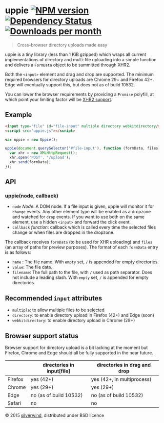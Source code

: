 # uppie [![NPM version](https://img.shields.io/npm/v/uppie.svg?style=flat)](https://www.npmjs.org/package/uppie) [![Dependency Status](http://img.shields.io/david/silverwind/uppie.svg?style=flat)](https://david-dm.org/silverwind/uppie) [![Downloads per month](http://img.shields.io/npm/dm/uppie.svg?style=flat)](https://www.npmjs.org/package/uppie)
> Cross-browser directory uploads made easy

uppie is a tiny library (less than 1 KiB gzipped) which wraps all current implementations of directory and multi-file uploading into a simple function and delivers a `FormData` object to be summitted through XHR2.

Both the `<input>` element and drag and drop are supported. The minimum required browsers for directory uploads are Chrome 29+ and Firefox 42+. Edge will eventually support this, but does not as of build 10532.

You can lower the browser requirements by providing a `Promise` polyfill, at which point your limiting factor will be [XHR2 support](http://caniuse.com/#feat=xhr2).

## Example
```html
<input type="file" id="file-input" multiple directory webkitdirectory/>
<script src="uppie.js"></script>
```
```js
var uppie = new Uppie();

uppie(document.querySelector('#file-input'), function (formData, files) {
  var xhr = new XMLHttpRequest();
  xhr.open('POST', '/upload');
  xhr.send(formData);
});
```

## API
### uppie(node, callback)
- `node` *Node*: A DOM node. If a file input is given, uppie will monitor it for `change` events. Any other element type will be enabled as a dropzone and watched for `drop` events. If you want to use both on the same element, use a hidden `<input>` and forward the click event.
- `callback` *function*: callback which is called every time the selected files change or when files are dropped in the dropzone.

The callback receives `formData` (to be used for XHR uploading) and `files` (an array of paths for preview purposes). The format of each `formData` entry is as follows:

- `name` : The file name. With `empty` set, `/` is appended for empty directories.
- `value`: The file data.
- `filename`: The full path to the file, with `/` used as path separator. Does not include a leading slash. With `empty` set, `/` is appended for empty directories.

## Recommended `input` attributes

- `multiple`: to allow multiple files to be selected
- `directory`: to enable directory upload in Firefox (42+) and Edge (soon)
- `webkitdirectory`: to enable directory upload in Chrome (29+)

## Browser support status

Browser support for directory upload is a bit lacking at the moment but Firefox, Chrome and Edge should all be fully supported in the near future.

|         | directories in input[file] | directories in drag and drop |
|---------|----------------------------|------------------------------|
| Firefox | yes (42+)                  | yes (42+, in multiprocess)   |
| Chrome  | yes (29+)                  | yes (29+)                    |
| Edge    | no (as of build 10532)     | no (as of build 10532)       |
| Safari  | no                         | no                           |

© 2015 [silverwind](https://github.com/silverwind), distributed under BSD licence
